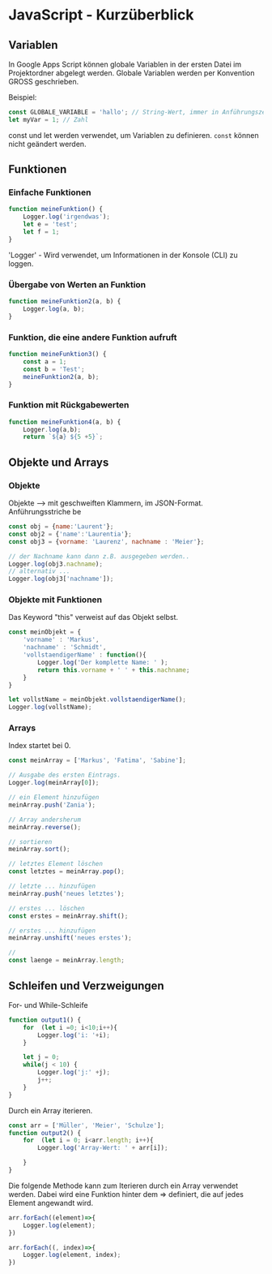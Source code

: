 # JavaScript - Kurzüberblick

## Variablen  

In Google Apps Script können globale Variablen in der ersten Datei im Projektordner abgelegt werden. Globale Variablen werden per Konvention GROSS geschrieben.  

Beispiel:

```JavaScript
const GLOBALE_VARIABLE = 'hallo'; // String-Wert, immer in Anführungszeichen
let myVar = 1; // Zahl 
```

const und let werden verwendet, um Variablen zu definieren. ```const``` können nicht geändert werden.  

## Funktionen  

### Einfache Funktionen

```JavaScript
function meineFunktion() {
    Logger.log('irgendwas');
    let e = 'test';
    let f = 1;
}
```

'Logger' - Wird verwendet, um Informationen in der Konsole (CLI) zu loggen.

### Übergabe von Werten an Funktion

```JavaScript
function meineFunktion2(a, b) {
    Logger.log(a, b);
}
```

### Funktion, die eine andere Funktion aufruft

```JavaScript
function meineFunktion3() {
    const a = 1;
    const b = 'Test';
    meineFunktion2(a, b);
}
```

### Funktion mit Rückgabewerten

```JavaScript
function meineFunktion4(a, b) {
    Logger.log(a,b);
    return `${a} ${5 +5}`;
```

## Objekte und Arrays

### Objekte

Objekte --> mit geschweiften Klammern, im JSON-Format. Anführungsstriche be

```JavaScript
const obj = {name:'Laurent'};
const obj2 = {'name':'Laurentia'};
const obj3 = {vorname: 'Laurenz', nachname : 'Meier'};

// der Nachname kann dann z.B. ausgegeben werden..
Logger.log(obj3.nachname);
// alternativ ...
Logger.log(obj3['nachname']);
```

### Objekte mit Funktionen

Das Keyword "this" verweist auf das Objekt selbst.

```JavaScript
const meinObjekt = {
    'vorname' : 'Markus',
    'nachname' : 'Schmidt',
    'vollstaendigerName' : function(){
        Logger.log('Der komplette Name: ' );
        return this.vorname + ' ' + this.nachname;
    }
}

let vollstName = meinObjekt.vollstaendigerName();
Logger.log(vollstName);
```

### Arrays

Index startet bei 0.

```JavaScript
const meinArray = ['Markus', 'Fatima', 'Sabine'];

// Ausgabe des ersten Eintrags.
Logger.log(meinArray[0]);

// ein Element hinzufügen
meinArray.push('Zania');

// Array andersherum 
meinArray.reverse();

// sortieren
meinArray.sort();

// letztes Element löschen
const letztes = meinArray.pop();

// letzte ... hinzufügen
meinArray.push('neues letztes');

// erstes ... löschen
const erstes = meinArray.shift();

// erstes ... hinzufügen
meinArray.unshift('neues erstes');

//
const laenge = meinArray.length;

```

## Schleifen und Verzweigungen

For- und While-Schleife

``` JavaScript
function output1() {
    for  (let i =0; i<10;i++){
        Logger.log('i: '+i);
    }

    let j = 0;
    while(j < 10) {
        Logger.log('j:' +j);
        j++;
    }
}
```

Durch ein Array iterieren.

``` JavaScript
const arr = ['Müller', 'Meier', 'Schulze'];
function output2() {
    for  (let i = 0; i<arr.length; i++){
        Logger.log('Array-Wert: ' + arr[i]);

    }
}
```

Die folgende Methode kann zum Iterieren durch ein Array verwendet werden. Dabei wird eine Funktion hinter dem => definiert, die auf jedes Element angewandt wird.

```JavaScript
arr.forEach((element)=>{
    Logger.log(element);
})

arr.forEach((, index)=>{
    Logger.log(element, index);
})
```  